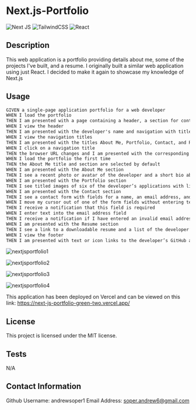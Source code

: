 # Next.js-Portfolio
![Next JS](https://img.shields.io/badge/Next-black?style=for-the-badge&logo=next.js&logoColor=white)
![TailwindCSS](https://img.shields.io/badge/tailwindcss-%2338B2AC.svg?style=for-the-badge&logo=tailwind-css&logoColor=white)
![React](https://img.shields.io/badge/react-%2320232a.svg?style=for-the-badge&logo=react&logoColor=%2361DAFB)

## Description
  This web application is a portfolio providing details about me, some of the projects I've built, and a resume. I originally built a similar web application using just React. I decided to make it again to showcase my knowledge of Next.js

## Usage

```md
GIVEN a single-page application portfolio for a web developer
WHEN I load the portfolio
THEN I am presented with a page containing a header, a section for content, and a footer
WHEN I view the header
THEN I am presented with the developer's name and navigation with titles corresponding to different sections of the portfolio
WHEN I view the navigation titles
THEN I am presented with the titles About Me, Portfolio, Contact, and Resume, and the title corresponding to the current section is highlighted
WHEN I click on a navigation title
THEN the browser URL changes and I am presented with the corresponding section below the navigation and that title is highlighted
WHEN I load the portfolio the first time
THEN the About Me title and section are selected by default
WHEN I am presented with the About Me section
THEN I see a recent photo or avatar of the developer and a short bio about them
WHEN I am presented with the Portfolio section
THEN I see titled images of six of the developer’s applications with links to both the deployed applications and the corresponding GitHub repositories
WHEN I am presented with the Contact section
THEN I see a contact form with fields for a name, an email address, and a message
WHEN I move my cursor out of one of the form fields without entering text
THEN I receive a notification that this field is required
WHEN I enter text into the email address field
THEN I receive a notification if I have entered an invalid email address
WHEN I am presented with the Resume section
THEN I see a link to a downloadable resume and a list of the developer’s proficiencies
WHEN I view the footer
THEN I am presented with text or icon links to the developer’s GitHub and LinkedIn profiles, and their profile on a third platform (Stack Overflow, Twitter)
```
![nextjsportfolio1](https://github.com/user-attachments/assets/13769be2-72d8-43ae-9155-e1550a5daf02)

![nextjsportfolio2](https://github.com/user-attachments/assets/ab97a219-30d0-4a2d-842c-01a99cd050c4)

![nextjsportfolio3](https://github.com/user-attachments/assets/5f0ea4e0-52bf-4d5a-a758-487b5ca5817a)

![nextjsportfolio4](https://github.com/user-attachments/assets/540af800-34d6-4380-9ff5-9e8f0d1a1490)

This application has been deployed on Vercel and can be viewed on this link: https://next-js-portfolio-green-two.vercel.app/

## License

This project is licensed under the MIT license.

## Tests
N/A

## Contact Information
  Github Username: andrewsoper1
  Email Address: soper.andrew6@gmail.com
